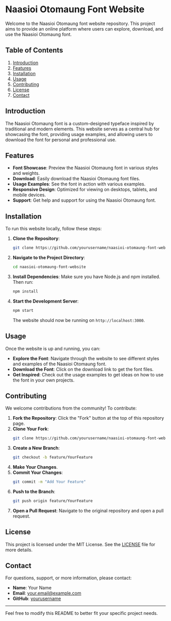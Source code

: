 # Naasioi Otomaung Font Website

Welcome to the Naasioi Otomaung font website repository. This project aims to provide an online platform where users can explore, download, and use the Naasioi Otomaung font.

## Table of Contents
1. [Introduction](#introduction)
2. [Features](#features)
3. [Installation](#installation)
4. [Usage](#usage)
5. [Contributing](#contributing)
6. [License](#license)
7. [Contact](#contact)

## Introduction
The Naasioi Otomaung font is a custom-designed typeface inspired by traditional and modern elements. This website serves as a central hub for showcasing the font, providing usage examples, and allowing users to download the font for personal and professional use.

## Features
- **Font Showcase**: Preview the Naasioi Otomaung font in various styles and weights.
- **Download**: Easily download the Naasioi Otomaung font files.
- **Usage Examples**: See the font in action with various examples.
- **Responsive Design**: Optimized for viewing on desktops, tablets, and mobile devices.
- **Support**: Get help and support for using the Naasioi Otomaung font.

## Installation
To run this website locally, follow these steps:

1. **Clone the Repository**:
   ```sh
   git clone https://github.com/yourusername/naasioi-otomaung-font-website.git
   ```

2. **Navigate to the Project Directory**:
   ```sh
   cd naasioi-otomaung-font-website
   ```

3. **Install Dependencies**:
   Make sure you have Node.js and npm installed. Then run:
   ```sh
   npm install
   ```

4. **Start the Development Server**:
   ```sh
   npm start
   ```
   The website should now be running on `http://localhost:3000`.

## Usage
Once the website is up and running, you can:

- **Explore the Font**: Navigate through the website to see different styles and examples of the Naasioi Otomaung font.
- **Download the Font**: Click on the download link to get the font files.
- **Get Inspired**: Check out the usage examples to get ideas on how to use the font in your own projects.

## Contributing
We welcome contributions from the community! To contribute:

1. **Fork the Repository**: Click the "Fork" button at the top of this repository page.
2. **Clone Your Fork**:
   ```sh
   git clone https://github.com/yourusername/naasioi-otomaung-font-website.git
   ```
3. **Create a New Branch**:
   ```sh
   git checkout -b feature/YourFeature
   ```
4. **Make Your Changes**.
5. **Commit Your Changes**:
   ```sh
   git commit -m "Add Your Feature"
   ```
6. **Push to the Branch**:
   ```sh
   git push origin feature/YourFeature
   ```
7. **Open a Pull Request**: Navigate to the original repository and open a pull request.

## License
This project is licensed under the MIT License. See the [LICENSE](LICENSE) file for more details.

## Contact
For questions, support, or more information, please contact:

- **Name**: Your Name
- **Email**: your.email@example.com
- **GitHub**: [yourusername](https://github.com/yourusername)

---

Feel free to modify this README to better fit your specific project needs.
